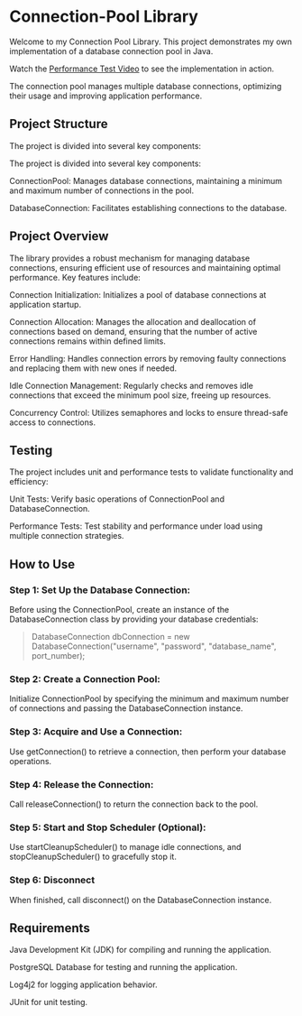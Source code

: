 # Connection-Pool Library

Welcome to my Connection Pool Library. This project demonstrates my own implementation of a database connection pool in Java.

Watch the [Performance Test Video](https://www.youtube.com/watch?v=FgS-QVvKML4) to see the implementation in action.

The connection pool manages multiple database connections, optimizing their usage and improving application performance.


## Project Structure
The project is divided into several key components:

The project is divided into several key components:

ConnectionPool: Manages database connections, maintaining a minimum and maximum number of connections in the pool.

DatabaseConnection: Facilitates establishing connections to the database.


## Project Overview
The library provides a robust mechanism for managing database connections, ensuring efficient use of resources and maintaining optimal performance.
Key features include:

Connection Initialization: Initializes a pool of database connections at application startup.

Connection Allocation: Manages the allocation and deallocation of connections based on demand, ensuring that the number of active connections remains within defined limits.

Error Handling: Handles connection errors by removing faulty connections and replacing them with new ones if needed.

Idle Connection Management: Regularly checks and removes idle connections that exceed the minimum pool size, freeing up resources.

Concurrency Control: Utilizes semaphores and locks to ensure thread-safe access to connections.


## Testing
The project includes unit and performance tests to validate functionality and efficiency:

Unit Tests: Verify basic operations of ConnectionPool and DatabaseConnection.

Performance Tests: Test stability and performance under load using multiple connection strategies.


## How to Use

### Step 1: Set Up the Database Connection:
Before using the ConnectionPool, create an instance of the DatabaseConnection class by providing your database credentials:
> DatabaseConnection dbConnection = new DatabaseConnection("username", "password", "database_name", port_number);

### Step 2: Create a Connection Pool:
Initialize ConnectionPool by specifying the minimum and maximum number of connections and passing the DatabaseConnection instance.

### Step 3: Acquire and Use a Connection:
Use getConnection() to retrieve a connection, then perform your database operations.

### Step 4: Release the Connection:
Call releaseConnection() to return the connection back to the pool.

### Step 5: Start and Stop Scheduler (Optional):
Use startCleanupScheduler() to manage idle connections, and stopCleanupScheduler() to gracefully stop it.

### Step 6: Disconnect
When finished, call disconnect() on the DatabaseConnection instance.


## Requirements
Java Development Kit (JDK) for compiling and running the application.

PostgreSQL Database for testing and running the application.

Log4j2 for logging application behavior.

JUnit for unit testing.
